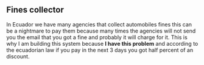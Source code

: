 ## Fines collector

In Ecuador we have many agencies that collect automobiles fines this can be a nightmare to pay them because many times the agencies will not send you the email that you got a fine and probably it will charge for it. This is why I am building this system because **I have this problem** and according to the ecuadorian law if you pay in the next 3 days you got half percent of an discount.
